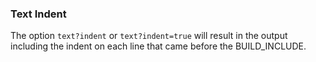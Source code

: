 ### Text Indent

The option `text?indent` or `text?indent=true` will result in the output including the indent on each line
that came before the BUILD_INCLUDE.  